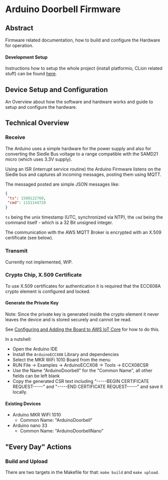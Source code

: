 Arduino Doorbell Firmware
====

Abstract
----

Firmware related documentation, how to build and configure the Hardware for operation.

#### Development Setup

Instructions how to setup the whole project (install platformio, CLion related stuff) can be found [here](../doc/Setup.md).

Device Setup and Configuration
----

An Overview about how the software and hardware works and guide to setup and configure the hardware.

Technical Overview
---

### Receive

The Arduino uses a simple hardware for the power supply and also for converting the Siedle Bus voltage to a range compatible with the SAMD21 micro (which uses 3.3V supply).

Using an ISR (interrupt service routine) the Arduino Firmware listens on the Siedle bus and captures all incoming messages, posting them using MQTT.

The messaged posted are simple JSON messages like:

```json
{
 "ts": 1580122760,
 "cmd": 1151144720
}
``` 

`ts` being the unix timestamp (UTC, synchronized via NTP), the `cmd` being the command itself - which is a 32 Bit unsigned integer.

The communication with the AWS MQTT Broker is encrypted with an X.509 certificate (see below).

### Transmit

Currently not implemented, WIP.

### Crypto Chip, X.509 Certificate

To use X.509 certificates for authentication it is required that the ECC608A crypto element is configured and locked.

#### Generate the Private Key

Note: Since the private key is generated inside the crypto element it never leaves the device and is stored securely and cannot be read.

See [Configuring and Adding the Board to AWS IoT Core](https://create.arduino.cc/projecthub/Arduino_Genuino/securely-connecting-an-arduino-mkr-wifi-1010-to-aws-iot-core-a9f365#toc-configuring-and-adding-the-board-to-aws-iot-core-2) for how to do this.

In a nutshell:
* Open the Arduino IDE
* Install the `ArduinoECCX08` Library and dependencies
* Select the MKR WiFi 1010 Board from the menu
* RUN File -> Examples -> ArduinoECCX08 -> Tools -> ECCX08CSR
* Use the Name "ArduinoDoorbell" for the "Common Name", all other fields can be left blank
* Copy the generated CSR text including "-----BEGIN CERTIFICATE REQUEST-----" and "-----END CERTIFICATE REQUEST-----" and save it locally.

#### Existing Devices

* Arduino MKR WIFI 1010
  * Common Name: "ArduinoDoorbell"
* Arduino nano 33
  * Common Name: "ArduinoDoorbellNano"

"Every Day" Actions
----

### Build and Upload

There are two targets in the Makefile for that: `make build` and `make upload`.




